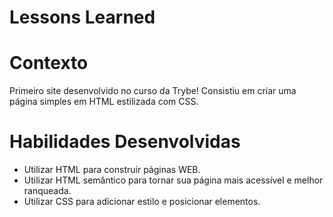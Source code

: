 # Lessons Learned 

# Contexto
Primeiro site desenvolvido no curso da Trybe! Consistiu em criar uma página simples em HTML estilizada com CSS.

# Habilidades Desenvolvidas

- Utilizar HTML para construir páginas WEB.
- Utilizar HTML semântico para tornar sua página mais acessível e melhor ranqueada.
- Utilizar CSS para adicionar estilo e posicionar elementos.

<!--
 ## Técnologias usadas
--> 


